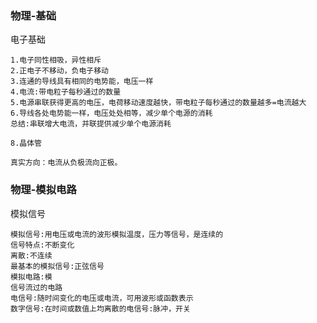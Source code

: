 ### 物理-基础

电子基础

```
1.电子同性相吸，异性相斥
2.正电子不移动，负电子移动
3.连通的导线具有相同的电势能，电压一样
4.电流:带电粒子每秒通过的数量
5.电源串联获得更高的电压，电荷移动速度越快，带电粒子每秒通过的数量越多=电流越大
6.导线各处电势能一样，电压处处相等，减少单个电源的消耗
总结:串联增大电流，并联提供减少单个电源消耗

8.晶体管

真实方向：电流从负极流向正极。
```

### 物理-模拟电路

模拟信号

```
模拟信号:用电压或电流的波形模拟温度，压力等信号，是连续的
信号特点:不断变化
离散:不连续
最基本的模拟信号:正弦信号
模拟电路:模
信号流过的电路
电信号:随时间变化的电压或电流，可用波形或函数表示
数字信号:在时间或数值上均离散的电信号:脉冲，开关
```



